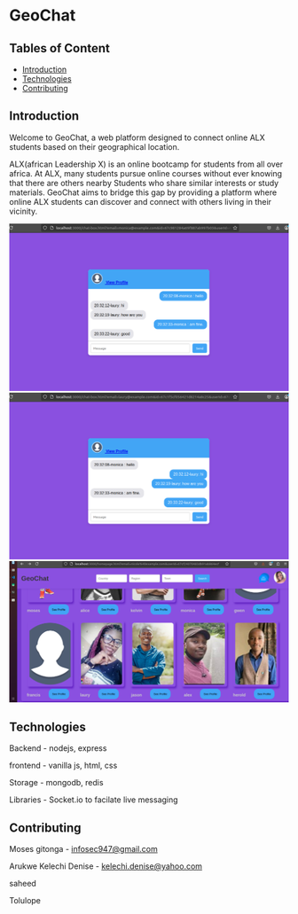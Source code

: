 # GeoChat

## Tables of Content
- [Introduction](#introduction)
- [Technologies](#technologies)
- [Contributing](#contributing)

## Introduction
Welcome to GeoChat, a web platform designed to connect online ALX students based on their geographical location.

ALX(african Leadership X) is an online bootcamp for students from all over africa. At ALX, many students pursue online courses without ever knowing that there are others nearby Students who share similar interests or study materials. GeoChat aims to bridge this gap by providing a platform where online ALX students can discover and connect with others living in their vicinity.

![Homepage](./uploads/Screenshot%20from%202025-03-10%2020-33-56.png)
![d](./uploads/Screenshot%20from%202025-03-10%2020-34-10.png)
![d](./uploads/Screenshot%20from%202025-03-10%2020-58-25.png)

## Technologies
Backend - nodejs, express

frontend - vanilla js, html, css

Storage - mongodb, redis

Libraries - Socket.io to facilate live messaging

## Contributing
Moses gitonga - infosec947@gmail.com

Arukwe Kelechi Denise - kelechi.denise@yahoo.com

saheed

Tolulope

